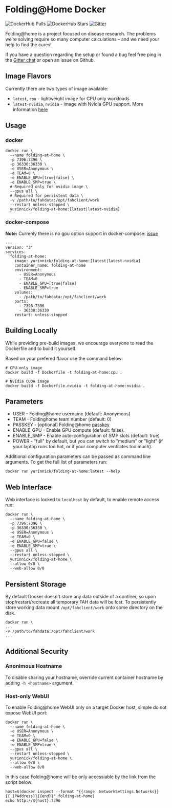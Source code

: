# Folding@Home Docker

![DockerHub Pulls](https://badgen.net/docker/pulls/yurinnick/folding-at-home?icon=docker)
![DockerHub Stars](https://badgen.net/docker/stars/yurinnick/folding-at-home?icon=star&label=stars)
[![Gitter](https://badges.gitter.im/folding-at-home-docker/community.svg)](https://gitter.im/folding-at-home-docker/community?utm_source=badge&utm_medium=badge&utm_campaign=pr-badge)

Folding@home is a project focused on disease research. The problems we’re solving
require so many computer calcul­ations – and we need your help to find the cures!

If you have a question regarding the setup or found a bug feel free ping in the [Gitter chat](https://gitter.im/folding-at-home-docker/community?utm_source=badge&utm_medium=badge&utm_campaign=pr-badge) or open an issue on Github.

## Image Flavors

Currently there are two types of image available:
- `latest`, `cpu` - lightweight image for CPU only workloads
- `latest-nvidia`, `nvidia` - image with Nvidia GPU support. More information [here](docs/gpu_support.md)

## Usage

### docker

```
docker run \
  --name folding-at-home \
  -p 7396:7396 \
  -p 36330:36330 \
  -e USER=Anonymous \
  -e TEAM=0 \
  -e ENABLE_GPU=[true|false] \
  -e ENABLE_SMP=true \
  # Required only for nvidia image \
  --gpus all \
  # Required for persistent data \
  -v /path/to/fahdata:/opt/fahclient/work
  --restart unless-stopped \
  yurinnick/folding-at-home:[latest|latest-nvidia]
```

### docker-compose

**Note:** Currenly there is no gpu option support in docker-compose: [issue](https://github.com/docker/compose/issues/6691)

```
---
version: "3"
services:
  folding-at-home:
    image: yurinnick/folding-at-home:[latest|latest-nvidia]
    container_name: folding-at-home
    environment:
      - USER=Anonymous
      - TEAM=0
      - ENABLE_GPU=[true|false]
      - ENABLE_SMP=true
    volumes:
      - /path/to/fahdata:/opt/fahclient/work
    ports:
      - 7396:7396
      - 36330:36330
    restart: unless-stopped
```

## Building Locally

While providing pre-build images, we encourage everyone to read the
Dockerfile and to build it yourself.

Based on your prefered flavor use the command below:

```
# CPU-only image
docker build -f Dockerfile -t folding-at-home:cpu .

# Nvidia CUDA image
docker build -f Dockerfile.nvidia -t folding-at-home:nvidia .
```

## Parameters

- USER - Folding@home username (default: Anonymous)
- TEAM - Foldinghome team number (default: 0)
- PASSKEY - [optional] Folding@home [passkey](https://apps.foldingathome.org/getpasskey)
- ENABLE_GPU - Enable GPU compute (default: false).
- ENABLE_SMP - Enable auto-configuration of SMP slots (default: true)
- POWER - "full" by default, but you can switch to "medium" or "light" (if your laptop runs
too hot, or if your computer ventilates too much).

Additional configuration parameters can be passed as command line arguments. To get the full
list of parameters run:

```
docker run yurinnick/folding-at-home:latest --help
```

## Web Interface

Web interface is locked to `localhost` by default, to enable remote access run:

```
docker run \
  --name folding-at-home \
  -p 7396:7396 \
  -p 36330:36330 \
  -e USER=Anonymous \
  -e TEAM=0 \
  -e ENABLE_GPU=false \
  -e ENABLE_SMP=true \
  --gpus all \
  --restart unless-stopped \
  yurinnick/folding-at-home \
  --allow 0/0 \
  --web-allow 0/0
```

## Persistent Storage

By default Docker doesn't store any data outside of a
continer, so upon stop/restart/recreate all temporary FAH
data will be lost. To persistently store working data mount `/opt/fahclient/work` onto some directory on the disk.

```
docker run \
...
-v /path/to/fahdata:/opt/fahclient/work
...
```

## Additional Security

### Anonimous Hostname

To disable sharing your hostname, override current container hostname by adding `-h <hostname>` argument.

### Host-only WebUI

To enable Folding@home WebUI only on a target Docker host, simple do not expose WebUI port:

```
docker run \
  --name folding-at-home \
  -e USER=Anonymous \
  -e TEAM=0 \
  -e ENABLE_GPU=false \
  -e ENABLE_SMP=true \
  --gpus all \
  --restart unless-stopped \
  yurinnick/folding-at-home \
  --allow 0/0 \
  --web-allow 0/0
```

In this case Folding@home will be only accessiable by the link from the script below:

```
host=$(docker inspect --format "{{range .NetworkSettings.Networks}}{{.IPAddress}}{{end}}" folding-at-home)
echo http://${host}:7396
```

